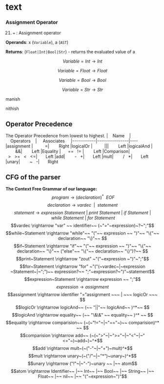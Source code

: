 # text

### Assignment Operator

21.  `=` : Assignment operator
    
**Operands**: x (`Variable`), a (`AST`)

**Returns**: (`Float|Int|Bool|Str`) - returns the evaluated value of a

$$Variable=Int  \rightarrow  Int$$

$$Variable=Float  \rightarrow  Float$$

$$Variable=Bool  \rightarrow  Bool$$

$$Variable=Str  \rightarrow  Str$$


manish 

nithish

## Operator Precedence
The Operator Precedence from lowest to highest.
|&nbsp;&nbsp;&nbsp;&nbsp;Name&nbsp;&nbsp;&nbsp;&nbsp;|&nbsp;&nbsp;&nbsp;&nbsp;Operators&nbsp;&nbsp;&nbsp;&nbsp;| &nbsp;&nbsp;&nbsp;&nbsp;Associates&nbsp;&nbsp;&nbsp;&nbsp; 
|------------|----------------|----
|assignment    |&nbsp;&nbsp;&nbsp;&nbsp;&nbsp;&nbsp;&nbsp;&nbsp;&nbsp;&nbsp;=|&nbsp;&nbsp;&nbsp;&nbsp;&nbsp;&nbsp;&nbsp; Right
|logicalOr    |&nbsp;&nbsp;&nbsp;&nbsp;&nbsp;&nbsp;&nbsp;&nbsp;&nbsp;&nbsp;\|\||&nbsp;&nbsp;&nbsp;&nbsp;&nbsp;&nbsp;&nbsp; Left
|logicalAnd    |&nbsp;&nbsp;&nbsp;&nbsp;&nbsp;&nbsp;&nbsp;&nbsp;\&\&|&nbsp;&nbsp;&nbsp;&nbsp;&nbsp;&nbsp;&nbsp; Left
|Equality    |&nbsp;&nbsp;&nbsp;&nbsp;&nbsp;&nbsp;==&nbsp;&nbsp;&nbsp;!= |&nbsp;&nbsp;&nbsp;&nbsp;&nbsp;&nbsp;&nbsp; Left
|Comparison|&nbsp;&nbsp;>&nbsp;&nbsp;&nbsp;>=&nbsp;&nbsp;&nbsp;<&nbsp;&nbsp;&nbsp;<=|&nbsp;&nbsp;&nbsp;&nbsp;&nbsp;&nbsp;&nbsp;Left
|add|&nbsp;&nbsp;&nbsp;&nbsp;&nbsp;&nbsp;&nbsp;&nbsp;-&nbsp;&nbsp;&nbsp;+|&nbsp;&nbsp;&nbsp;&nbsp;&nbsp;&nbsp;&nbsp;Left
|mult|&nbsp;&nbsp;&nbsp;&nbsp;&nbsp;&nbsp;&nbsp;&nbsp;/&nbsp;&nbsp;&nbsp;*|&nbsp;&nbsp;&nbsp;&nbsp;&nbsp;&nbsp;&nbsp;Left
|unary|&nbsp;&nbsp;&nbsp;&nbsp;&nbsp;&nbsp;&nbsp;&nbsp;~&nbsp;&nbsp;&nbsp;-|&nbsp;&nbsp;&nbsp;&nbsp;&nbsp;&nbsp;&nbsp;Right
## CFG of the parser
**The Context Free Grammar of our language:**
$$~program  \rightarrow  (declaration)^*~~ EOF$$
$$declaration  \rightarrow  vardec  ~~ | ~~ statement$$
$$statement  \rightarrow  expression~Statement ~|~ print~Statement ~|~ if~Statement ~|~ while~Statement~|~for~ Statement$$
$$vardec \rightarrow  "var" ~~ identifier~~ (~"="~expression)~?~";"$$
$$while~Statement  \rightarrow  "while"~~ "("~~ expression ~~ ")"~~ "\{"~~ declaration~~ "\}"~~ $$
$$if~Statement  \rightarrow  "if"~~ "("~~ expression ~~ ")"~~ "\{"~~ declaration~~ "\}"~~ ("else"~~ "\{"~~ declaration~~ "\}")?~~ $$
$$print~Statement  \rightarrow  "zout" ~"("~expression ~")"~";"$$
$$for~Statement  \rightarrow  "for" ~"("(~vardec~|~expression ~Statement~|~";")~~ expression?~~ ";"~expression?~")"~statement$$
$$expression~Statement  \rightarrow  expression ~~ ";"$$
$$expression \rightarrow  assignment$$
$$assignment  \rightarrow  identifier "="assignment ~~~ | ~~~ logicOr ~~~ $$
$$logicOr \rightarrow  logicAnd~~ (~~ "||"~~ logicAnd~~ )^*~~ $$
$$logicAnd \rightarrow  equality~~ (~~ "\&\&" ~~ equality~~ )^* ~~ $$
$$equality  \rightarrow  comparision~~ (~(~"!="~|~"=="~)~~ comparision)^* ~~ $$
$$comparision  \rightarrow  add~~ (~(~">"~|~">="~|~"<"~|~"<="~)~add~)~^*$$
$$add  \rightarrow mult~(~("-"~|~"+")~mult)^*$$
$$mult  \rightarrow  unary~(~("/"~|~"*")~unary~)^*$$
$$unary  \rightarrow  ("!"~|~"-")~unary ~~ |~~ atom$$
$$atom  \rightarrow  Identifier~~ |~~ Int~~ |~~ Bool~~ |~~ String~~ |~~ Float~~ |~~ nil~~ |~~ "("~expression~")"$$
